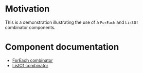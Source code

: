 # Motivation
This is a demonstration illustrating the use of a `ForEach` and `ListOf` combinator components.

# Component documentation
- [ForEach combinator](http://brucou.github.io/projects/component-combinators/foreach/)
- [ListOf combinator](http://brucou.github.io/projects/component-combinators/listof/)
